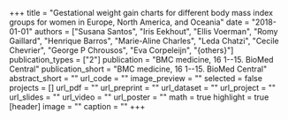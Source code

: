 +++
title = "Gestational weight gain charts for different body mass index groups for women in Europe, North America, and Oceania"
date = "2018-01-01"
authors = ["Susana Santos", "Iris Eekhout", "Ellis Voerman", "Romy Gaillard", "Henrique Barros", "Marie-Aline Charles", "Leda Chatzi", "Cecile Chevrier", "George P Chrousos", "Eva Corpeleijn", "{others}"]
publication_types = ["2"]
publication = "BMC medicine, 16 1--15. BioMed Central"
publication_short = "BMC medicine, 16 1--15. BioMed Central"
abstract_short = ""
url_code = ""
image_preview = ""
selected = false
projects = []
url_pdf = ""
url_preprint = ""
url_dataset = ""
url_project = ""
url_slides = ""
url_video = ""
url_poster = ""
math = true
highlight = true
[header]
image = ""
caption = ""
+++
